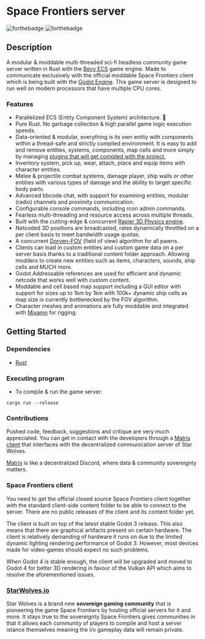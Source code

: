 
# Space Frontiers server

  

![forthebadge](https://forthebadge.com/images/badges/made-with-rust.svg) ![forthebadge](https://forthebadge.com/images/badges/powered-by-black-magic.svg)

  

## Description

  

A modular & moddable multi-threaded sci-fi headless community game server written in Rust with the [Bevy ECS](https://bevyengine.org/) game engine. Made to communicate exclusively with the official moddable Space Frontiers client which is being built with the [Godot Engine](https://godotengine.org/).
This game server is designed to run well on modern processors that have multiple CPU cores.
  
### Features
* Parallelized ECS (Entity Component System) architecture. 🐆
* Pure Rust. No garbage collection & high parallel game logic execution speeds.
* Data-oriented & modular, everything is its own entity with components within a thread-safe and strictly compiled environment. It is easy to add and remove entities, systems, components, map cells and more simply by managing [plugins that will get compiled with the project.](https://bevyengine.org/learn/book/getting-started/plugins/)
* Inventory system, pick up, wear, attach, place and equip items with character entities.
* Melee & projectile combat systems, damage player, ship walls or other entities with various types of damage and the ability to target specific body parts.
* Advanced bbcode chat, with support for examining entities, modular (radio) channels and proximity communication.
* Configurable console commands, including rcon admin commands.
* Fearless multi-threading and resource access across multiple threads.
* Built with the cutting-edge & concurrent [Rapier 3D Physics engine](https://rapier.rs/).
* Netcoded 3D positions are broadcasted, rates dynamically throttled on a per client basis to meet bandwidth usage quotas.
* A concurrent [Doryen-FOV](https://github.com/jice-nospam/doryen-fov) (field of view) algorithm for all pawns.
* Clients can load in custom entities and custom game data on a per server basis thanks to a traditional content folder approach. Allowing modders to create new entities such as items, characters, sounds, ship cells and MUCH more.
* Godot Addressable references are used for efficient and dynamic netcode that works well with custom content.
* Moddable and cell based map support including a GUI editor with support for sizes up to 1km by 1km with 100k+ dynamic ship cells as map size is currently bottlenecked by the FOV algorithm. 
* Character meshes and animations are fully moddable and integrated with [Mixamo](https://www.mixamo.com/) for rigging.


## Getting Started

  

### Dependencies



* [Rust](https://www.rust-lang.org/)

  

  

### Executing program

  

* To compile & run the game server:

```
cargo run --release
```

### Contributions
Pushed code, feedback, suggestions and critique are very much appreciated.
You can get in contact with the developers through a [Matrix client](https://matrix.to/#/#live:comms.starwolves.io) that interfaces with the decentralized communication server of Star Wolves.

[Matrix](https://matrix.org) is like a decentralized Discord, where data & community sovereignty matters.


### Space Frontiers client
You need to get the official closed source Space Frontiers client together with the standard client-side content folder to be able to connect to the server. There are no public releases of the client and its content folder yet.

The client is built on top of the latest stable Godot 3 release. This also means that there are graphical artifacts present on certain hardware. The client is relatively demanding of hardware it runs on due to the limited dynamic lighting rendering performance of Godot 3.
However, most devices made for video-games should expect no such problems.

When Godot 4 is stable enough, the client will be upgraded and moved to Godot 4 for better 3D rendering in favour of the Vulkan API  which aims to resolve the aforementioned issues.



### [StarWolves.io](https://starwolves.io)
Star Wolves is a brand new **sovereign gaming community** that is pioneering the game Space Frontiers by hosting official servers for it and more.
It stays true to the sovereignty Space Frontiers gives communities in that it allows each community of players to compile and host a server istance themselves meaning the i/o gameplay data will remain private.
